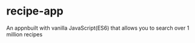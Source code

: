 # recipe-app
An appnbuilt with vanilla JavaScript(ES6) that allows you to search over 1 million recipes
